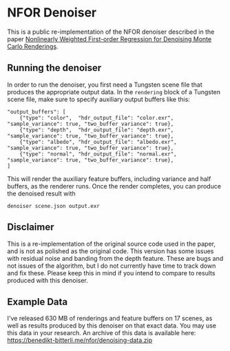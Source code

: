 # NFOR Denoiser #

This is a public re-implementation of the NFOR denoiser described in the paper
[Nonlinearly Weighted First-order Regression for Denoising Monte Carlo Renderings](https://benedikt-bitterli.me/nfor/).

## Running the denoiser ##

In order to run the denoiser, you first need a Tungsten scene file that produces the appropriate output data. In the `rendering` block of a Tungsten scene file, make sure to specify auxiliary output buffers like this:

    "output_buffers": [
        {"type": "color",  "hdr_output_file": "color.exr",  "sample_variance": true, "two_buffer_variance": true},
        {"type": "depth",  "hdr_output_file": "depth.exr",  "sample_variance": true, "two_buffer_variance": true},
        {"type": "albedo", "hdr_output_file": "albedo.exr", "sample_variance": true, "two_buffer_variance": true},
        {"type": "normal", "hdr_output_file": "normal.exr", "sample_variance": true, "two_buffer_variance": true},
    ]
    
This will render the auxiliary feature buffers, including variance and half buffers, as the renderer runs. Once the render completes, you can produce the denoised result with

    denoiser scene.json output.exr

## Disclaimer ##

This is a re-implementation of the original source code used in the paper, and is not as polished as the original code. This version has some issues with residual noise and banding from the depth feature. These are bugs and not issues of the algorithm, but I do not currently have time to track down and fix these. Please keep this in mind if you intend to compare to results produced with this denoiser.

## Example Data ##

I've released 630 MB of renderings and feature buffers on 17 scenes, as well as results produced by this denoiser on that exact data. You may use this data in your research. An archive of this data is available here:
https://benedikt-bitterli.me/nfor/denoising-data.zip
